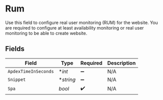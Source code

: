 # Rum

Use this field to configure real user monitoring (RUM) for the website.
You are required to configure at least availability monitoring or real user monitoring to be able to create website.


## Fields

| Field                | Type                 | Required             | Description          |
| -------------------- | -------------------- | -------------------- | -------------------- |
| `ApdexTimeInSeconds` | **int*               | :heavy_minus_sign:   | N/A                  |
| `Snippet`            | **string*            | :heavy_minus_sign:   | N/A                  |
| `Spa`                | *bool*               | :heavy_check_mark:   | N/A                  |
